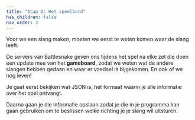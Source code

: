 ```yaml
---
title: "Stap 2: Het speelbord"
has_children: false
nav_order: 3
---
```


Voor we een slang maken, moeten we eerst te weten komen waar de slang leeft. 

De servers van Battlesnake geven ons tijdens het spel na elke zet die doen een update mee van het **gameboard**, zodat we weten wat de andere slangen hebben gedaan en waar er voedsel is bijgekomen. En ook of we nog leven!

Je gaat eerst bekijken wat JSON is, het formaat waarin je alle informatie over het spel ontvangt.  

Daarna gaan je die informatie opslaan zodat je die in je programma kan gaan gebruiken om te beslissen welke richting je je slang wil uitsturen.
